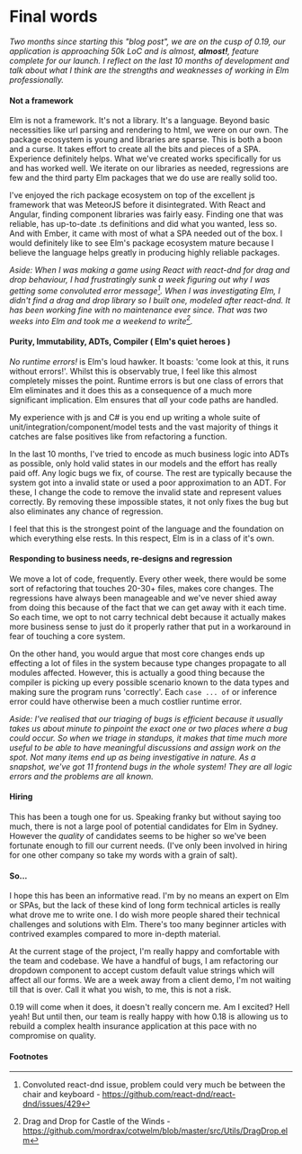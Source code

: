 # Final words

_Two months since starting this "blog post", we are on the cusp of 0.19, our application is approaching 50k LoC and is almost, __almost!__, feature complete for our launch. I reflect on the last 10 months of development and talk about what I think are the strengths and weaknesses of working in Elm professionally._


#### Not a framework

Elm is not a framework. It's not a library. It's a language. Beyond basic necessities like url parsing and rendering to html, we were on our own. The package ecosystem is young and libraries are sparse. This is both a boon and a curse. It takes effort to create all the bits and pieces of a SPA. Experience definitely helps. What we've created works specifically for us and has worked well. We iterate on our libraries as needed, regressions are few and the third party Elm packages that we do use are really solid too.

I've enjoyed the rich package ecosystem on top of the excellent js framework that was MeteorJS before it disintegrated. With React and Angular, finding component libraries was fairly easy. Finding one that was reliable, has up-to-date .ts definitions and did what you wanted, less so. And with Ember, it came with most of what a SPA needed out of the box. I would definitely like to see Elm's package ecosystem mature because I believe the language helps greatly in producing highly reliable packages.

_Aside: When I was making a game using React with react-dnd for drag and drop behaviour, I had frustratingly sunk a week figuring out why I was getting some convoluted error message[^1]. When I was investigating Elm, I didn't find a drag and drop library so I built one, modeled after react-dnd. It has been working fine with no maintenance ever since. That was two weeks into Elm and took me a weekend to write[^2]._


#### Purity, Immutability, ADTs, Compiler ( Elm's quiet heroes )

_No runtime errors!_ is Elm's loud hawker. It boasts: 'come look at this, it runs without errors!'. Whilst this is observably true, I feel like this almost completely misses the point. Runtime errors is but one class of errors that Elm eliminates and it does this as a consequence of a much more significant implication. Elm ensures that _all_ your code paths are handled.

My experience with js and C# is you end up writing a whole suite of unit/integration/component/model tests and the vast majority of things it catches are false positives like from refactoring a function.

In the last 10 months, I've tried to encode as much business logic into ADTs as possible, only hold valid states in our models and the effort has really paid off. Any logic bugs we fix, of course. The rest are typically because the system got into a invalid state or used a poor approximation to an ADT. For these, I change the code to remove the invalid state and represent values correctly. By removing these impossible states, it not only fixes the bug but also eliminates any chance of regression.

I feel that this is the strongest point of the language and the foundation on which everything else rests. In this respect, Elm is in a class of it's own.


#### Responding to business needs, re-designs and regression

We move a lot of code, frequently. Every other week, there would be some sort of refactoring that touches 20-30+ files, makes core changes. The regressions have always been manageable and we've never shied away from doing this because of the fact that we can get away with it each time. So each time, we opt to not carry technical debt because it actually makes more business sense to just do it properly rather that put in a workaround in fear of touching a core system.

On the other hand, you would argue that most core changes ends up effecting a lot of files in the system because type changes propagate to all modules affected. However, this is actually a good thing because the compiler is picking up every possible scenario known to the data types and making sure the program runs 'correctly'. Each `case ... of` or inference error could have otherwise been a much costlier runtime error.

_Aside: I've realised that our triaging of bugs is efficient because it usually takes us about minute to pinpoint the exact one or two places where a bug could occur. So when we triage in standups, it makes that time much more useful to be able to have meaningful discussions and assign work on the spot. Not many items end up as being investigative in nature. As a snapshot, we've got 11 frontend bugs in the whole system! They are all logic errors and the problems are all known._


#### Hiring

This has been a tough one for us. Speaking franky but without saying too much, there is not a large pool of potential candidates for Elm in Sydney. However the _quality_ of candidates seems to be higher so we've been fortunate enough to fill our current needs. (I've only been involved in hiring for one other company so take my words with a grain of salt).


#### So...

I hope this has been an informative read. I'm by no means an expert on Elm or SPAs, but the lack of these kind of long form technical articles is really what drove me to write one. I do wish more people shared their technical challenges and solutions with Elm. There's too many beginner articles with contrived examples compared to more in-depth material.

At the current stage of the project, I'm really happy and comfortable with the team and codebase. We have a handful of bugs, I am refactoring our dropdown component to accept custom default value strings which will affect all our forms. We are a week away from a client demo, I'm not waiting till that is over. Call it what you wish, to me, this is not a risk.

0.19 will come when it does, it doesn't really concern me. Am I excited? Hell yeah! But until then, our team is really happy with how 0.18 is allowing us to rebuild a complex health insurance application at this pace with no compromise on quality.


#### Footnotes


[^1]: Convoluted react-dnd issue, problem could very much be between the chair and keyboard - https://github.com/react-dnd/react-dnd/issues/429
[^2]: Drag and Drop for Castle of the Winds - https://github.com/mordrax/cotwelm/blob/master/src/Utils/DragDrop.elm